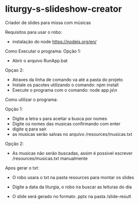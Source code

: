 # liturgy-s-slideshow-creator
Criador de slides para missa com músicas

Requisitos para usar o robo:
- instalação do node https://nodejs.org/en/

Como Executar o programa:
Opção 1:
- Abrir o arquivo RunApp.bat

Opçao 2:
- Atraves da linha de comando va até a pasta do projeto
- Instale os pacotes utilizando o comando:    npm install
- Execute o programa com o comando: node app.js\n

Como utilizar o programa:

Opção 1:
- Digite a letra s para aceitar a busca por nomes
- Digite os nomes das musicas confirmando com enter
- digite q para sair
- as musicas serão salvas no arquivo /resources/musicas.txt

Opção 2:
- As musicas não serão buscadas, assim é possivel escrever /resources/musicas.txt manualmente

Apos gerar o txt:
- O robo usara o txt na pasta resources para montar os slides

- Digite a data da liturgia, o robo ira buscar as leituras do dia

- O slide será gerado no formato .pptx na pasta /slide-result
